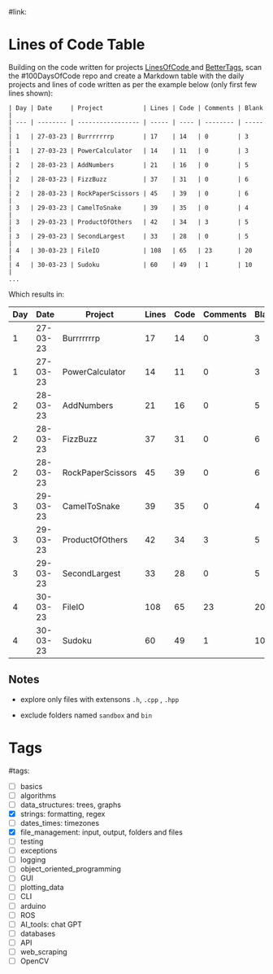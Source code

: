 #link:

# Lines of Code Table
Building on the code written for projects [LinesOfCode ](https://github.com/mhered/cpp_100daysofcode/blob/main/code/Day059_24-05-23/LinesOfCode) and [BetterTags](https://github.com/mhered/cpp_100daysofcode/blob/main/code/Day036_01-05-23/BetterTags), scan the #100DaysOfCode repo and create a Markdown table with the daily projects and lines of code written as per the example below (only first few lines shown):

```
| Day | Date     | Project           | Lines | Code | Comments | Blank |
| --- | -------- | ----------------- | ----- | ---- | -------- | ----- |
| 1   | 27-03-23 | Burrrrrrrp        | 17    | 14   | 0        | 3     |
| 1   | 27-03-23 | PowerCalculator   | 14    | 11   | 0        | 3     |
| 2   | 28-03-23 | AddNumbers        | 21    | 16   | 0        | 5     |
| 2   | 28-03-23 | FizzBuzz          | 37    | 31   | 0        | 6     |
| 2   | 28-03-23 | RockPaperScissors | 45    | 39   | 0        | 6     |
| 3   | 29-03-23 | CamelToSnake      | 39    | 35   | 0        | 4     |
| 3   | 29-03-23 | ProductOfOthers   | 42    | 34   | 3        | 5     |
| 3   | 29-03-23 | SecondLargest     | 33    | 28   | 0        | 5     |
| 4   | 30-03-23 | FileIO            | 108   | 65   | 23       | 20    |
| 4   | 30-03-23 | Sudoku            | 60    | 49   | 1        | 10    |
...
```

Which results in:

| Day | Date     | Project           | Lines | Code | Comments | Blank |
| --- | -------- | ----------------- | ----- | ---- | -------- | ----- |
| 1   | 27-03-23 | Burrrrrrrp        | 17    | 14   | 0        | 3     |
| 1   | 27-03-23 | PowerCalculator   | 14    | 11   | 0        | 3     |
| 2   | 28-03-23 | AddNumbers        | 21    | 16   | 0        | 5     |
| 2   | 28-03-23 | FizzBuzz          | 37    | 31   | 0        | 6     |
| 2   | 28-03-23 | RockPaperScissors | 45    | 39   | 0        | 6     |
| 3   | 29-03-23 | CamelToSnake      | 39    | 35   | 0        | 4     |
| 3   | 29-03-23 | ProductOfOthers   | 42    | 34   | 3        | 5     |
| 3   | 29-03-23 | SecondLargest     | 33    | 28   | 0        | 5     |
| 4   | 30-03-23 | FileIO            | 108   | 65   | 23       | 20    |
| 4   | 30-03-23 | Sudoku            | 60    | 49   | 1        | 10    |

## Notes

* explore only files with extensons `.h`, `.cpp` , `.hpp` 

* exclude folders named `sandbox` and `bin`

  

# Tags

#tags: 

- [ ] basics
- [ ] algorithms
- [ ] data_structures: trees, graphs
- [x] strings: formatting,  regex
- [ ] dates_times: timezones
- [x] file_management: input, output, folders and files
- [ ] testing
- [ ] exceptions
- [ ] logging
- [ ] object_oriented_programming
- [ ] GUI
- [ ] plotting_data
- [ ] CLI
- [ ] arduino
- [ ] ROS
- [ ] AI_tools: chat GPT
- [ ] databases
- [ ] API
- [ ] web_scraping
- [ ] OpenCV